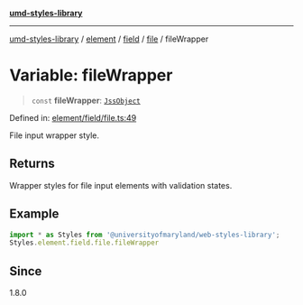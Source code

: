 [**umd-styles-library**](../../../../../../README.md)

***

[umd-styles-library](../../../../../../modules.md) / [element](../../../../../README.md) / [field](../../../README.md) / [file](../README.md) / fileWrapper

# Variable: fileWrapper

> `const` **fileWrapper**: [`JssObject`](../../../../../../utilities/namespaces/transform/type-aliases/JssObject.md)

Defined in: [element/field/file.ts:49](https://github.com/UMD-Digital/design-system/blob/ada30a44686a89a90941bbd44a6f156101fc9b44/packages/styles/source/element/field/file.ts#L49)

File input wrapper style.

## Returns

Wrapper styles for file input elements with validation states.

## Example

```typescript
import * as Styles from '@universityofmaryland/web-styles-library';
Styles.element.field.file.fileWrapper
```

## Since

1.8.0
